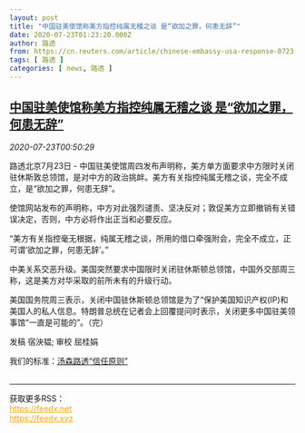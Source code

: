 ```yaml
---
layout: post
title: "中国驻美使馆称美方指控纯属无稽之谈 是“欲加之罪，何患无辞”"
date: 2020-07-23T01:23:20.000Z
author: 路透
from: https://cn.reuters.com/article/chinese-embassy-usa-response-0723-thur-idCNKCS24O021
tags: [ 路透 ]
categories: [ news, 路透 ]
---
```

<!--1595467400000-->
[中国驻美使馆称美方指控纯属无稽之谈 是“欲加之罪，何患无辞”](https://cn.reuters.com/article/chinese-embassy-usa-response-0723-thur-idCNKCS24O021)
------

<div>
<div><i>2020-07-23T00:50:29</i></div><div class="StandardArticleBody_body"><p>路透北京7月23日 - 中国驻美使馆周四发布声明称，美方单方面要求中方限时关闭驻休斯敦总领馆，是对中方的政治挑衅。美方有关指控纯属无稽之谈，完全不成立，是“欲加之罪，何患无辞”。 </p><p>使馆网站发布的声明称，中方对此强烈谴责、坚决反对；敦促美方立即撤销有关错误决定，否则，中方必将作出正当和必要反应。 </p><p>“美方有关指控毫无根据，纯属无稽之谈，所用的借口牵强附会，完全不成立，正可谓‘欲加之罪，何患无辞’。” </p><p>中美关系交恶升级。美国突然要求中国限时关闭驻休斯顿总领馆，中国外交部周三称，这是美方对华采取的前所未有的升级行动。 </p><p>美国国务院周三表示，关闭中国驻休斯顿总领馆是为了“保护美国知识产权(IP)和美国人的私人信息。特朗普总统在记者会上回覆提问时表示，关闭更多中国驻美领事馆“一直是可能的”。（完）  </p><div class="Attribution_container"><div class="Attribution_attribution"><p class="Attribution_content">发稿 宿泱韫; 审校 屈桂娟 </p></div></div><div class="StandardArticleBody_trustBadgeContainer"><span class="StandardArticleBody_trustBadgeTitle">我们的标准：</span><span class="trustBadgeUrl"><a href="https://www.thomsonreuters.cn/content/dam/openweb/documents/pdf/china/brochures/about-us-1.pdf">汤森路透“信任原则”</a></span></div></div><br><hr><div>获取更多RSS：<br><a href="https://feedx.net" style="color:orange" target="_blank">https://feedx.net</a> <br><a href="https://feedx.xyz" style="color:orange" target="_blank">https://feedx.xyz</a><br></div>
</div>
